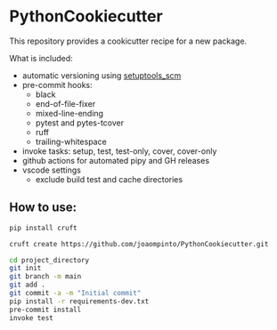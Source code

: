 # PythonCookiecutter

This repository provides a cookicutter recipe for a new package.

What is included:
- automatic versioning using [setuptools_scm](https://pypi.org/project/setuptools-scm/)
- pre-commit hooks:
    - black
    - end-of-file-fixer
    - mixed-line-ending
    - pytest and pytes-tcover
    - ruff
    - trailing-whitespace
- invoke tasks: setup, test, test-only, cover, cover-only
- github actions for automated pipy and GH releases
- vscode settings
    - exclude build test and cache directories


## How to use:
```sh
pip install cruft

cruft create https://github.com/joaompinto/PythonCookiecutter.git

cd project_directory
git init
git branch -m main
git add .
git commit -a -m "Initial commit"
pip install -r requirements-dev.txt
pre-commit install
invoke test
```
